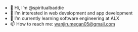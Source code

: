 - 👋 Hi, I’m @spiritualbaddie
- 👀 I’m interested in web development and app development
- 🌱 I’m currently learning software engineering at ALX
- 📫 How to reach me: wanjirumegan05@gmail.com

<!---
spiritualbaddie/spiritualbaddie is a ✨ special ✨ repository because its `README.md` (this file) appears on your GitHub profile.
You can click the Preview link to take a look at your changes.
--->
